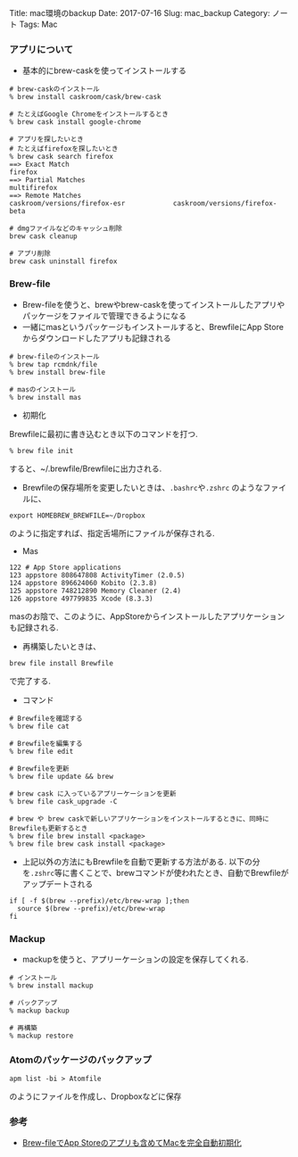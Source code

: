 Title: mac環境のbackup
Date: 2017-07-16
Slug: mac_backup
Category: ノート
Tags: Mac

### アプリについて
- 基本的にbrew-caskを使ってインストールする

```
# brew-caskのインストール
% brew install caskroom/cask/brew-cask

# たとえばGoogle Chromeをインストールするとき
% brew cask install google-chrome

# アプリを探したいとき
# たとえばfirefoxを探したいとき
% brew cask search firefox
==> Exact Match
firefox
==> Partial Matches
multifirefox
==> Remote Matches
caskroom/versions/firefox-esr            caskroom/versions/firefox-beta

# dmgファイルなどのキャッシュ削除
brew cask cleanup

# アプリ削除
brew cask uninstall firefox
```

### Brew-file

* Brew-fileを使うと、brewやbrew-caskを使ってインストールしたアプリやパッケージをファイルで管理できるようになる
* 一緒にmasというパッケージもインストールすると、BrewfileにApp Storeからダウンロードしたアプリも記録される

```
# brew-fileのインストール
% brew tap rcmdnk/file
% brew install brew-file

# masのインストール
% brew install mas
```
* 初期化

Brewfileに最初に書き込むとき以下のコマンドを打つ.

```
% brew file init
```

すると、~/.brewfile/Brewfileに出力される.

- Brewfileの保存場所を変更したいときは、`.bashrc`や`.zshrc` のようなファイルに、

```
export HOMEBREW_BREWFILE=~/Dropbox

```

のように指定すれば、指定舌場所にファイルが保存される.

- Mas

```
122	# App Store applications
123	appstore 808647808 ActivityTimer (2.0.5)
124	appstore 896624060 Kobito (2.3.8)
125	appstore 748212890 Memory Cleaner (2.4)
126	appstore 497799835 Xcode (8.3.3)
```

masのお陰で、このように、AppStoreからインストールしたアプリケーションも記録される.

* 再構築したいときは、

```
brew file install Brewfile
```

で完了する.

- コマンド

```
# Brewfileを確認する
% brew file cat

# Brewfileを編集する
% brew file edit

# Brewfileを更新
% brew file update && brew  

# brew cask に入っているアプリーケーションを更新
% brew file cask_upgrade -C

# brew や brew caskで新しいアプリケーションをインストールするときに、同時にBrewfileも更新するとき
% brew file brew install <package>
% brew file brew cask install <package>
```

* 上記以外の方法にもBrewfileを自動で更新する方法がある. 以下の分を`.zshrc`等に書くことで、brewコマンドが使われたとき、自動でBrewfileがアップデートされる

```
if [ -f $(brew --prefix)/etc/brew-wrap ];then
  source $(brew --prefix)/etc/brew-wrap
fi
```

### Mackup

* mackupを使うと、アプリーケーションの設定を保存してくれる.

```
# インストール
% brew install mackup

# バックアップ
% mackup backup

# 再構築
% mackup restore
```

### Atomのパッケージのバックアップ

```
apm list -bi > Atomfile
```

のようにファイルを作成し、Dropboxなどに保存

### 参考
- [Brew-fileでApp Storeのアプリも含めてMacを完全自動初期化](https://rcmdnk.com/blog/2016/02/13/computer-mac-homebrew-brew-file/)
